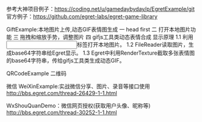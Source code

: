 

参考大神项目例子：https://coding.net/u/gamedaybyday/p/EgretExample/git
官方例子：https://github.com/egret-labs/egret-game-library

GiftExample:本地图片上传,动态GIF表情图生成 
一 head first
二 打开本地图片功能
三 拖拽和缩放手势，调整图片
四 gifjs工具类动态表情合成
显示原理
1.1 利用<input>标签打开本地图片。
1.2 FileReader读取图片，生成base64字符串给Egret显示。
1.3 Egret中利用RenderTexture截取多张表情图的base64字符串，传给gifjs工具类生成动态GIF。


QRCodeExample
二维码


微信
WeiXinExample:实战微信分享、图片、录音等接口使用 
http://bbs.egret.com/thread-26429-1-1.html

WxShouQuanDemo：微信网页授权(获取用户头像、昵称等)  http://bbs.egret.com/thread-30252-1-1.html
